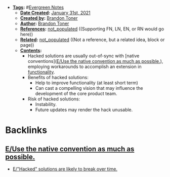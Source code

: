 - **[Tags](<../Tags.md>):** #[Evergreen Notes](<../Evergreen Notes.md>)
    - **[Date Created](<../Date Created.md>):** [January 31st, 2021](<../January 31st, 2021.md>)
    - **[Created by](<../Created by.md>):** [Brandon Toner](<../Brandon Toner.md>)
    - **[Author](<../Author.md>):** [Brandon Toner](<../Brandon Toner.md>)
    - **[References](<../References.md>):** [not_populated](<../not_populated.md>) ((Supporting FN, LN, EN, or RN would go here))
    - **[Related](<../Related.md>):** [not_populated](<../not_populated.md>) ((Not a reference, but a related idea, block or page))
    - **[Contents](<../Contents.md>):** 
        - Hacked solutions are usually out-of-sync with [native conventions]([E/Use the native convention as much as possible.](<../E/Use the native convention as much as possible..md>)), employing workarounds to accomplish an extension in [functionality](<../functionality.md>).
        - Benefits of hacked solutions:
            - Help to improve functionality (at least short term)
            - Can cast a compelling vision that may influence the development of the core product team. 
        - Risk of hacked solutions:
            - Instability.
            - Future updates may render the hack unusable.

# Backlinks
## [E/Use the native convention as much as possible.](<E/Use the native convention as much as possible..md>)
- [E/"Hacked" solutions are likely to break over time.](<../E/"Hacked" solutions are likely to break over time..md>)

